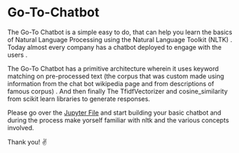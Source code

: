 # Go-To-Chatbot
The Go-To Chatbot is a simple easy to do, that can help you learn the basics of Natural Language Processing using the Natural Language Toolkit (NLTK) . Today almost every company has a chatbot deployed to engage with the users . 

The Go-To Chatbot has a primitive architecture wherein it uses keyword matching on pre-processed text (the corpus that was custom made using information from the chat bot wikipedia page and from descriptions of famous corpus) . And then finally The TfidfVectorizer and cosine_similarity from scikit learn libraries to generate responses. 

Please go over the [Jupyter File](https://github.com/1907009/Go-To-Chatbot/blob/main/Primitive%20Chat-bot.ipynb) and start building your basic chatbot and during the process make yorself familiar with nltk and the various concepts involved.

Thank you! :v:
